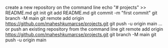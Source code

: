 create a new repository on the command line
echo "# projects" >> README.md
git init
git add README.md
git commit -m "first commit"
git branch -M main
git remote add origin https://github.com/maheshkumarcse/projects.git
git push -u origin main
…or push an existing repository from the command line
git remote add origin https://github.com/maheshkumarcse/projects.git
git branch -M main
git push -u origin main
